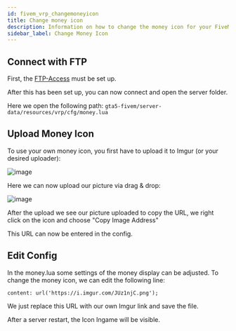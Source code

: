 ```yaml
---
id: fivem_vrp_changemoneyicon
title: Change money icon
description: Information on how to change the money icon for your FiveM server with VRP from ZAP-Hosting - ZAP-Hosting.com documentation
sidebar_label: Change Money Icon
---
```


## Connect with FTP

First, the [FTP-Access](gameserver_ftpaccess.md) must be set up.

After this has been set up, you can now connect and open the server folder.

Here we open the following path: `gta5-fivem/server-data/resources/vrp/cfg/money.lua`

## Upload Money Icon

To use your own money icon, you first have to upload it to Imgur (or your desired uploader):

![image](https://user-images.githubusercontent.com/13604413/159137839-6556817e-d237-44fe-b6f1-671a7bd2d7c4.png)

Here we can now upload our picture via drag & drop:

![image](https://user-images.githubusercontent.com/13604413/159137847-9890edeb-af8e-4b40-9791-cd0c9e524238.png)

After the upload we see our picture uploaded to copy the URL, we right click on the icon and choose "Copy Image Address"

This URL can now be entered in the config.

## Edit Config

In the money.lua some settings of the money display can be adjusted. To change the money icon, we can edit the following line:

`content: url('https://i.imgur.com/JUz1njC.png'); `

We just replace this URL with our own Imgur link and save the file.

After a server restart, the Icon Ingame will be visible.
